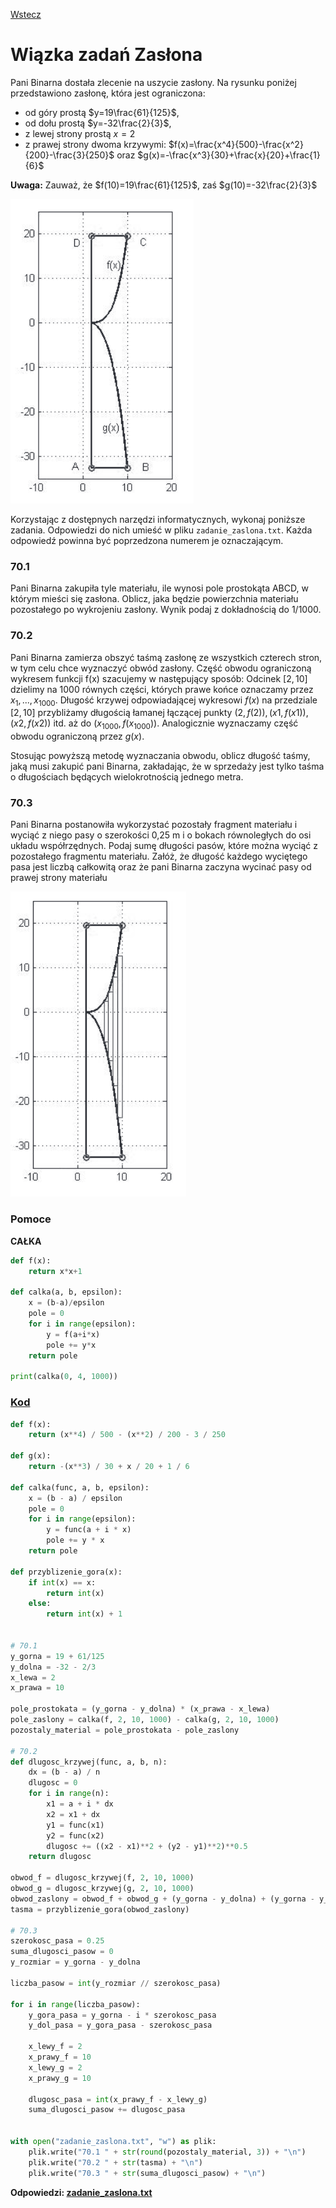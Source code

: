 [Wstecz](../informatyka.md)

# Wiązka zadań Zasłona

Pani Binarna dostała zlecenie na uszycie zasłony. Na rysunku poniżej przedstawiono zasłonę, która jest ograniczona:

-   od góry prostą $`y=19\frac{61}{125}`$,
-   od dołu prostą $`y=-32\frac{2}{3}`$,
-   z lewej strony prostą $`x=2`$
-   z prawej strony dwoma krzywymi: $`f(x)=\frac{x^4}{500}-\frac{x^2}{200}-\frac{3}{250}`$ oraz $`g(x)=-\frac{x^3}{30}+\frac{x}{20}+\frac{1}{6}`$

**Uwaga:** Zauważ, że $`f(10)=19\frac{61}{125}`$, zaś $`g(10)=-32\frac{2}{3}`$

![](zaslona-pomocniczy-1.png)

Korzystając z dostępnych narzędzi informatycznych, wykonaj poniższe zadania. Odpowiedzi do nich umieść w pliku `zadanie_zaslona.txt`. Każda odpowiedź powinna być poprzedzona numerem je oznaczającym.

### 70.1

Pani Binarna zakupiła tyle materiału, ile wynosi pole prostokąta ABCD, w którym mieści się zasłona. Oblicz, jaka będzie powierzchnia materiału pozostałego po wykrojeniu zasłony. Wynik podaj z dokładnością do 1/1000.

### 70.2

Pani Binarna zamierza obszyć taśmą zasłonę ze wszystkich czterech stron, w tym celu chce wyznaczyć obwód zasłony. Część obwodu ograniczoną wykresem funkcji f(x) szacujemy w następujący sposób: Odcinek $`[2,10]`$ dzielimy na 1000 równych części, których prawe końce oznaczamy przez $`x_1,...,x_{1000}`$. Długość krzywej odpowiadającej wykresowi $`f(x)`$ na przedziale $`[2,10]`$ przybliżamy długością łamanej łączącej punkty $`(2, f(2)), (x1, f(x1)), (x2, f(x2))`$ itd. aż do $`(x_{1000}, f(x_{1000}))`$. Analogicznie wyznaczamy część obwodu ograniczoną przez $`g(x)`$.

Stosując powyższą metodę wyznaczania obwodu, oblicz długość taśmy, jaką musi zakupić pani Binarna, zakładając, że w sprzedaży jest tylko taśma o długościach będących wielokrotnością jednego metra.

### 70.3

Pani Binarna postanowiła wykorzystać pozostały fragment materiału i wyciąć z niego pasy o szerokości 0,25 m i o bokach równoległych do osi układu współrzędnych. Podaj sumę długości pasów, które można wyciąć z pozostałego fragmentu materiału. Załóż, że długość każdego wyciętego pasa jest liczbą całkowitą oraz że pani Binarna zaczyna wycinać pasy od prawej strony materiału

![](zaslona-pomocniczy-2.png)

### Pomoce

**CAŁKA**

```py
def f(x):
    return x*x+1

def calka(a, b, epsilon):
    x = (b-a)/epsilon
    pole = 0
    for i in range(epsilon):
        y = f(a+i*x)
        pole += y*x
    return pole

print(calka(0, 4, 1000))
```

### [Kod](wiazka-zadan-zaslona.py)

```python
def f(x):
    return (x**4) / 500 - (x**2) / 200 - 3 / 250

def g(x):
    return -(x**3) / 30 + x / 20 + 1 / 6

def calka(func, a, b, epsilon):
    x = (b - a) / epsilon
    pole = 0
    for i in range(epsilon):
        y = func(a + i * x)
        pole += y * x
    return pole

def przyblizenie_gora(x):
    if int(x) == x:
        return int(x)
    else:
        return int(x) + 1


# 70.1
y_gorna = 19 + 61/125
y_dolna = -32 - 2/3
x_lewa = 2
x_prawa = 10

pole_prostokata = (y_gorna - y_dolna) * (x_prawa - x_lewa)
pole_zaslony = calka(f, 2, 10, 1000) - calka(g, 2, 10, 1000)
pozostaly_material = pole_prostokata - pole_zaslony

# 70.2
def dlugosc_krzywej(func, a, b, n):
    dx = (b - a) / n
    dlugosc = 0
    for i in range(n):
        x1 = a + i * dx
        x2 = x1 + dx
        y1 = func(x1)
        y2 = func(x2)
        dlugosc += ((x2 - x1)**2 + (y2 - y1)**2)**0.5
    return dlugosc

obwod_f = dlugosc_krzywej(f, 2, 10, 1000)
obwod_g = dlugosc_krzywej(g, 2, 10, 1000)
obwod_zaslony = obwod_f + obwod_g + (y_gorna - y_dolna) + (y_gorna - y_dolna) # Dodajemy dwa boki pionowe
tasma = przyblizenie_gora(obwod_zaslony)

# 70.3
szerokosc_pasa = 0.25
suma_dlugosci_pasow = 0
y_rozmiar = y_gorna - y_dolna

liczba_pasow = int(y_rozmiar // szerokosc_pasa)

for i in range(liczba_pasow):
    y_gora_pasa = y_gorna - i * szerokosc_pasa
    y_dol_pasa = y_gora_pasa - szerokosc_pasa

    x_lewy_f = 2
    x_prawy_f = 10
    x_lewy_g = 2
    x_prawy_g = 10

    dlugosc_pasa = int(x_prawy_f - x_lewy_g)
    suma_dlugosci_pasow += dlugosc_pasa


with open("zadanie_zaslona.txt", "w") as plik:
    plik.write("70.1 " + str(round(pozostaly_material, 3)) + "\n")
    plik.write("70.2 " + str(tasma) + "\n")
    plik.write("70.3 " + str(suma_dlugosci_pasow) + "\n")
```

**Odpowiedzi: [zadanie_zaslona.txt](zadanie_zaslona.txt)**
